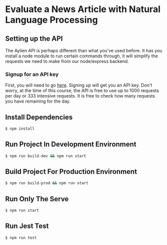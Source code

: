 # Evaluate a News Article with Natural Language Processing

## Setting up the API

The Aylien API is perhaps different than what you've used before. It has you install a node module to run certain commands through, it will simplify the requests we need to make from our node/express backend.

### Signup for an API key
First, you will need to go [here](https://developer.aylien.com/signup). Signing up will get you an API key. Don't worry, at the time of this course, the API is free to use up to 1000 requests per day or 333 intensive requests. It is free to check how many requests you have remaining for the day.


## Install Dependencies
``` bash
$ npm install
```

## Run Project In Development Environment
```bash
$ npm run build-dev && npm run start
```

## Build Project For Production Environment
```bash
$ npm run build-prod && npm run start
```

## Run Only The Serve
```bash
$ npm run start
```

## Run Jest Test
```bash
$ npm run test
```
